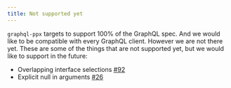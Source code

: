 ```yaml
---
title: Not supported yet
---
```


`graphql-ppx` targets to support 100% of the GraphQL spec. And we would like to
be compatible with every GraphQL client. However we are not there yet. These are
some of the things that are not supported yet, but we would like to support in
the future:

- Overlapping interface selections
  [#92](https://github.com/reasonml-community/graphql_ppx/issues/92)
- Explicit null in arguments
  [#26](https://github.com/reasonml-community/graphql_ppx/issues/26)
